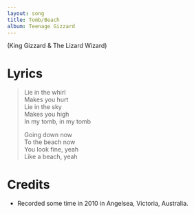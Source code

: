 ```yaml
---
layout: song
title: Tomb/Beach
album: Teenage Gizzard
---
```


(King Gizzard & The Lizard Wizard)

# Lyrics

> Lie in the whirl  
> Makes you hurt  
> Lie in the sky  
> Makes you high  
> In my tomb, in my tomb  
>  
> Going down now  
> To the beach now  
> You look fine, yeah  
> Like a beach, yeah  

# Credits

* Recorded some time in 2010 in Angelsea, Victoria, Australia. 
